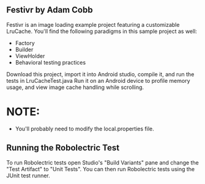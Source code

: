 
## Festivr by Adam Cobb

Festivr is an image loading example project featuring a customizable LruCache. 
You'll find the following paradigms in this sample project as well:
- Factory
- Builder
- ViewHolder
- Behavioral testing practices

Download this project, import it into Android studio, compile it, and run the tests in LruCacheTest.java
Run it on an Android device to profile memory usage, and view image cache handling while scrolling.

# NOTE:
- You'll probably need to modify the local.properties file.

## Running the Robolectric Test

To run Robolectric tests open Studio's "Build Variants" pane and change the "Test Artifact" to "Unit Tests". You can then run Robolectric tests using the JUnit test runner.
